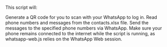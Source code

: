 This script will:

Generate a QR code for you to scan with your WhatsApp to log in.
Read phone numbers and messages from the contacts.xlsx file.
Send the messages to the specified phone numbers via WhatsApp.
Make sure your phone remains connected to the internet while the script is running, as whatsapp-web.js relies on the WhatsApp Web session.

